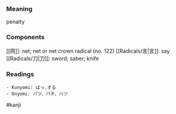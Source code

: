 ### Meaning

penalty

### Components

[[网]]: net; net or net crown radical (no. 122) [[Radicals/言|言]]: say [[Radicals/刀|刀]]: sword; saber; knife

### Readings

```
- Kunyomi: ばっ.する
- Onyomi: バツ、バチ、ハツ
```

#kanji